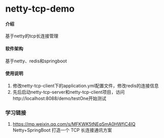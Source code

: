 # netty-tcp-demo

#### 介绍
基于netty的tcp长连接管理

#### 软件架构
基于netty、redis和springboot

#### 使用说明
1.  修改netty-tcp-client下的application.yml配置文件，修改redis的连接信息
2.  先后启动netty-tcp-server和netty-tcp-client项目，访问http://localhost:8088/demo/testOne开始测试


### 学习链接
1. https://mp.weixin.qq.com/s/MFKWK5tNEqSmA0HWfjC4IQ  Netty+SpringBoot 打造一个 TCP 长连接通讯方案